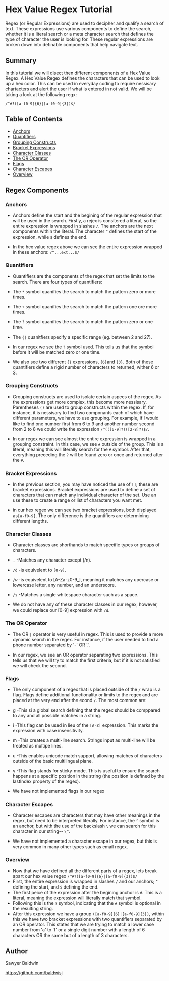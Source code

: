 # Hex Value Regex Tutorial

Regex (or Regular Expressions) are used to decipher and qualify a search of text. These expressions use various components to define the search, whether it is a literal search or a meta character search that defines the type of character the user is looking for. These regular expressions are broken down into definable components that help navigate text. 

## Summary

In this tutorial we will disect then different components of a Hex Value Regex. A Hex Value Regex defines the characters that can be used to look up a hex color. This can be used in everyday coding to require nessisary chartacters and alert the user if what is entered in not valid. We will be taking a look at the following regx:

`/^#?([a-f0-9]{6}|[a-f0-9]{3})$/`

## Table of Contents

- [Anchors](#anchors)
- [Quantifiers](#quantifiers)
- [Grouping Constructs](#grouping-constructs)
- [Bracket Expressions](#bracket-expressions)
- [Character Classes](#character-classes)
- [The OR Operator](#the-or-operator)
- [Flags](#flags)
- [Character Escapes](#character-escapes)
- [Overview](#overview)

## Regex Components

### Anchors

* Anchors define the start and the begining of the regular expression that will be used in the search. Firstly, a rejex is consitered a literal, so the entire expression is wrapped in slashes `/`. The anchors are the next components within the literal. The character `^` defines the start of the expression, while `$` defines the end.

* In the hex value regex above we can see the entire expression wrapped in these anchors: `/^...ext...$/`

### Quantifiers

* Quantifiers are the components of the regex that set the limits to the search. There are four types of quantifiers:
 * The `*` symbol quanifies the search to match the pattern zero or more times.
 * The `+` symbol quanifies the search to match the pattern one ore more times.
 * The `?` symbol quanifies the search to match the pattern zero or one time.
 * The `{}` quanitfiers specify a specific range (eg. between 2 and 27).

* In our regex we see the `?` symbol used. This tells us that the symbol before it will be matched zero or one time.
* We also see two different `{}` expressions, `{6}`and `{3}`. Both of these quantifiers define a rigid number of characters to returned, wither 6 or 3.

### Grouping Constructs

* Grouping constructs are used to isolate certain aspecs of the regex. As the expressions get more complex, this become more nessisary.
Parentheses `()` are used to group constructs within the regex. If, for instance, it is nessisary to find two componants each of which have different parameters, we have to use grouping. For example, if I would like to find one number first from 6 to 9 and another number second from 2 to 8 we could write the expression `/^(([6-9]?)([2-8]?)$/`.

* In our regex we can see almost the entire expression is wrapped in a grouping constraint. In this case, we see `#` outside of the group. This is a literal, meaning this will literally search for the `#` symbol. After that, everything preceding the `?` will be found zero or once and returned after the `#`.

### Bracket Expressions

* In the previous section, you may have noticed the use of `[]`; these are bracket expressions. Bracket expressions are used to define a set of characters that can match any individual character of the set. Use an use these to create a range or list of characters you want met.

* in our hex regex we can see two bracket expressions, both displayed as`[a-f0-9]`. The only difference is the quantifiers are determining different lengths.

### Character Classes

* Character classes are shorthands to match specific types or groups of characters.
* `.` -Matches any character except (/n).
* `/d` -is equivelent to `[0-9]`.
* `/w` -is equivelent to [A-Za-z0-9_], meaning it matches any upercase or lowercase letter, any number, and an underscore.
* `/s` -Matches a single whitespace character such as a space.

* We do not have any of these character classes in our regex, however, we could replace our [0-9] expression with `/d`.

### The OR Operator

* The OR `|` operator is very useful in regex. This is used to provide a more dynamic search in the regex. For instance, if the user needed to find a phone number separated by '-' OR '.'.

* In our regex, we see an OR operator separating two expressions. This tells us that we will try to match the first criteria, but if it is not satisfied we will check the second.

### Flags

* The only component of a regex that is placed outside of the `/` wrap is a flag. Flags define additional functionality or limits to the regex and are placed at the very end after the econd `/`. The most common are:

* g -This si a global search defining that the regex should be comppared to any and all possible matches in a string.
* i -This flag can be used in lieu of the `[A-Z]` expression. This marks the expression with case insensitivity.
* m -This creates a multi-line search. Strings input as multi-line will be treated as multipe lines.
* u -This enables unicode match support, allowing matches of characters outside of the basic multilingual plane.
* y -This flag stands for sticky-mode. This is useful to ensure the search happens at a specific position in the string (the position is defined by the lastIndex property of the regex).

* We have not implemented flags in our regex

### Character Escapes

* Character escapes are characters that may have other meanings in the regex, but need to be interpreted literally. For instance, the `^` symbol is an anchor, but with the use of the backslash `\` we can search for this character in our string-- `\^`.

* We have not implemented a character escape in our regex, but this is very common in many other types such as email regex.

### Overview

- Now that we have defined all the different parts of a regex, lets break apart our hex value regex
`/^#?([a-f0-9]{6}|[a-f0-9]{3})$/`
- First, the entire expression is wrapped in slashes `/` and our anchors; `^` defining the start, and `$` defining the end.
- The first peice of the expression after the begining anchor is `#`. This is a literal, meaning the expression will literally match that symbol.
- Following this is the `?` symbol, indicating that the `#` symbol is optional in the resulting string.
- After this expression we have a group `([a-f0-9]{6}|[a-f0-9]{3})`, within this we have two bracket expressions with two quantifiers separated by an OR operator. This states that we are trying to match a lower case number from 'a' to 'f' or a single digit number with a length of 6 characters OR the same but of a length of 3 characters.


## Author

Sawyer Baldwin

https://github.com/baldwisj

